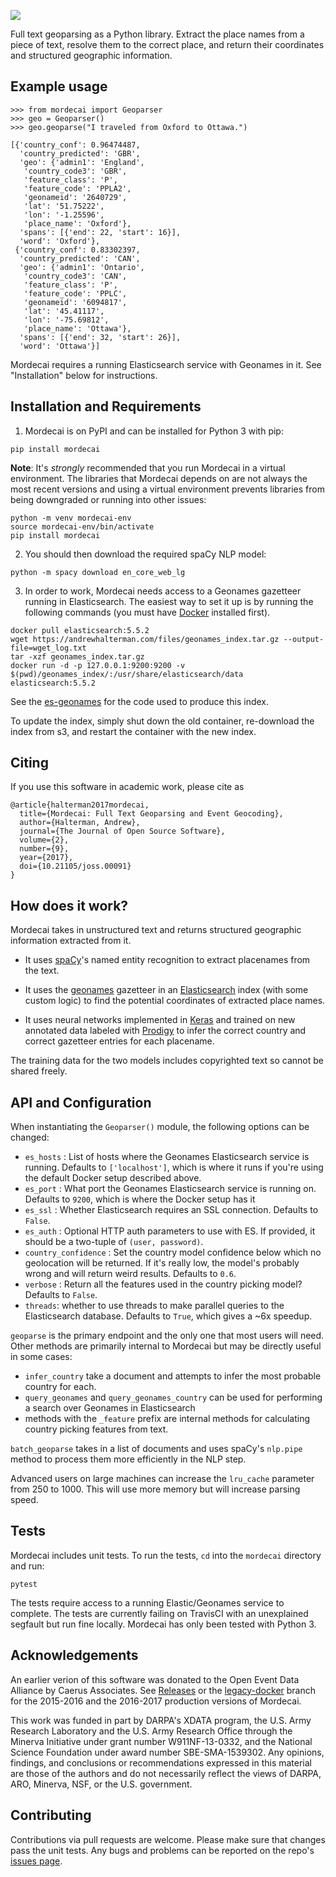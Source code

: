 ![](paper/mordecai_geoparsing.png)

Full text geoparsing as a Python library. Extract the place names from a piece of
text, resolve them to the correct place, and return their coordinates and
structured geographic information.

Example usage
-------------

```
>>> from mordecai import Geoparser
>>> geo = Geoparser()
>>> geo.geoparse("I traveled from Oxford to Ottawa.")

[{'country_conf': 0.96474487,
  'country_predicted': 'GBR',
  'geo': {'admin1': 'England',
   'country_code3': 'GBR',
   'feature_class': 'P',
   'feature_code': 'PPLA2',
   'geonameid': '2640729',
   'lat': '51.75222',
   'lon': '-1.25596',
   'place_name': 'Oxford'},
  'spans': [{'end': 22, 'start': 16}],
  'word': 'Oxford'},
 {'country_conf': 0.83302397,
  'country_predicted': 'CAN',
  'geo': {'admin1': 'Ontario',
   'country_code3': 'CAN',
   'feature_class': 'P',
   'feature_code': 'PPLC',
   'geonameid': '6094817',
   'lat': '45.41117',
   'lon': '-75.69812',
   'place_name': 'Ottawa'},
  'spans': [{'end': 32, 'start': 26}],
  'word': 'Ottawa'}]
```

Mordecai requires a running Elasticsearch service with Geonames in it. See
"Installation" below for instructions.


Installation and Requirements
--------------------

1. Mordecai is on PyPI and can be installed for Python 3 with pip:

```
pip install mordecai
```

**Note**: It's *strongly* recommended that you run Mordecai in a virtual
environment. The libraries that Mordecai depends on are not always the most
recent versions and using a virtual environment prevents libraries from being
downgraded or running into other issues:

```
python -m venv mordecai-env
source mordecai-env/bin/activate
pip install mordecai
```

2. You should then download the required spaCy NLP model:

```
python -m spacy download en_core_web_lg
```

3. In order to work, Mordecai needs access to a Geonames gazetteer running in
Elasticsearch. The easiest way to set it up is by running the following
commands (you must have [Docker](https://docs.docker.com/engine/installation/)
installed first).

```
docker pull elasticsearch:5.5.2
wget https://andrewhalterman.com/files/geonames_index.tar.gz --output-file=wget_log.txt
tar -xzf geonames_index.tar.gz
docker run -d -p 127.0.0.1:9200:9200 -v $(pwd)/geonames_index/:/usr/share/elasticsearch/data elasticsearch:5.5.2
```

See the [es-geonames](https://github.com/openeventdata/es-geonames) for the code used
to produce this index.

To update the index, simply shut down the old container, re-download the index
from s3, and restart the container with the new index.

Citing
------

If you use this software in academic work, please cite as 

```
@article{halterman2017mordecai,
  title={Mordecai: Full Text Geoparsing and Event Geocoding},
  author={Halterman, Andrew},
  journal={The Journal of Open Source Software},
  volume={2},
  number={9},
  year={2017},
  doi={10.21105/joss.00091}
}
```

How does it work?
-----------------

Mordecai takes in unstructured text and returns structured geographic information extracted
from it. 

- It uses [spaCy](https://github.com/explosion/spaCy/)'s named entity recognition to
  extract placenames from the text.

- It uses the [geonames](http://www.geonames.org/)
  gazetteer in an [Elasticsearch](https://www.elastic.co/products/elasticsearch) index 
  (with some custom logic) to find the potential coordinates of
  extracted place names.

- It uses neural networks implemented in [Keras](https://keras.io/) and trained on new annotated
  data labeled with [Prodigy](https://prodi.gy/) to infer the correct country and correct gazetteer entries for each
  placename. 

The training data for the two models includes copyrighted text so cannot be
shared freely.

API and Configuration
---------------------

When instantiating the `Geoparser()` module, the following options can be changed:

- `es_hosts` : List of hosts where the Geonames Elasticsearch service is
    running. Defaults to `['localhost']`, which is where it runs if you're using
    the default Docker setup described above.
- `es_port` : What port the Geonames Elasticsearch service is running on.
    Defaults to `9200`, which is where the Docker setup has it
- `es_ssl` : Whether Elasticsearch requires an SSL connection.
    Defaults to `False`.
- `es_auth` : Optional HTTP auth parameters to use with ES.
    If provided, it should be a two-tuple of `(user, password)`.
- `country_confidence` : Set the country model confidence below which no
    geolocation will be returned. If it's really low, the model's probably
    wrong and will return weird results. Defaults to `0.6`. 
- `verbose` : Return all the features used in the country picking model?
    Defaults to `False`. 
- `threads`: whether to use threads to make parallel queries to the
    Elasticsearch database. Defaults to `True`, which gives a ~6x speedup.

`geoparse` is the primary endpoint and the only one that most users will need.
Other methods are primarily internal to Mordecai but may be directly useful in
some cases:

- `infer_country` take a document and attempts to infer the most probable
    country for each.
- `query_geonames` and `query_geonames_country` can be used for performing a
    search over Geonames in Elasticsearch
- methods with the `_feature` prefix are internal methods for
    calculating country picking features from text.

`batch_geoparse` takes in a list of documents and uses spaCy's `nlp.pipe`
method to process them more efficiently in the NLP step. 

Advanced users on large machines can increase the `lru_cache` parameter from 250
to 1000. This will use more memory but will increase parsing speed.

Tests
-----

Mordecai includes unit tests. To run the tests, `cd` into the
`mordecai` directory and run:

```
pytest
```

The tests require access to a running Elastic/Geonames service to
complete. The tests are currently failing on TravisCI with an unexplained
segfault but run fine locally. Mordecai has only been tested with Python 3.


Acknowledgements
----------------

An earlier verion of this software was donated to the Open Event Data Alliance
by Caerus Associates.  See [Releases](https://github.com/openeventdata/mordecai/releases) 
or the [legacy-docker](https://github.com/openeventdata/mordecai/tree/legacy-docker) branch for the
2015-2016 and the 2016-2017 production versions of Mordecai.

This work was funded in part by DARPA's XDATA program, the U.S. Army Research
Laboratory and the U.S. Army Research Office through the Minerva Initiative
under grant number W911NF-13-0332, and the National Science Foundation under
award number SBE-SMA-1539302. Any opinions, findings, and conclusions or
recommendations expressed in this material are those of the authors and do not
necessarily reflect the views of DARPA, ARO, Minerva, NSF, or the U.S.
government.


Contributing
------------

Contributions via pull requests are welcome. Please make sure that changes
pass the unit tests. Any bugs and problems can be reported
on the repo's [issues page](https://github.com/openeventdata/mordecai/issues).


